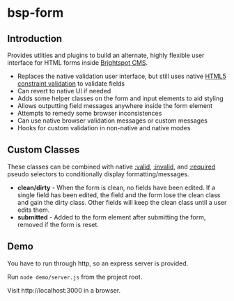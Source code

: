 bsp-form
========

Introduction
------------

Provides utlities and plugins to build an alternate, highly flexible user interface for HTML forms inside [Brightspot CMS](https://github.com/perfectsense/brightspot-cms).
*	Replaces the native validation user interface, but still uses native [HTML5 constraint validation](http://www.html5rocks.com/en/tutorials/forms/constraintvalidation/) to validate fields
*	Can revert to native UI if needed
*	Adds some helper classes on the form and input elements to aid styling
*	Allows outputting field messages anywhere inside the form element
*	Attempts to remedy some browser inconsistences
*	Can use native browser validation messages or custom messages
*	Hooks for custom validation in non-native and native modes

Custom Classes
--------------
These classes can be combined with native [:valid](https://developer.mozilla.org/en-US/docs/Web/CSS/%3Avalid), [:invalid](https://developer.mozilla.org/en-US/docs/Web/CSS/%3Ainvalid), and [:required](https://developer.mozilla.org/en-US/docs/Web/CSS/%3Arequired) pseudo selectors to conditionally display formatting/messages.
*	**clean/dirty** - When the form is clean, no fields have been edited. If a single field has been edited, the field and the form lose the clean class and gain the dirty class. Other fields will keep the clean class until a user edits them.
*	**submitted** - Added to the form element after submitting the form, removed if the form is reset.

Demo
----

You have to run through http, so an express server is provided. 

Run `node demo/server.js` from the project root.

Visit http://localhost:3000 in a browser.